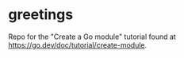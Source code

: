 # greetings
Repo for the "Create a Go module" tutorial found at https://go.dev/doc/tutorial/create-module.
